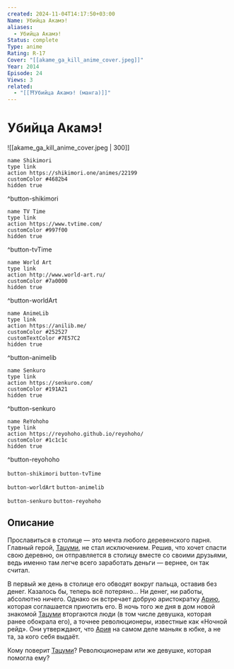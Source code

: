 ```yaml
---
created: 2024-11-04T14:17:50+03:00
Name: Убийца Акамэ!
aliases:
  - Убийца Акамэ!
Status: complete
Type: anime
Rating: R-17
Cover: "[[akame_ga_kill_anime_cover.jpeg]]"
Year: 2014
Episode: 24
Views: 3
related:
  - "[[⛩️Убийца Акамэ! (манга)]]"
---
```


# Убийца Акамэ!

![[akame_ga_kill_anime_cover.jpeg | 300]]

```button
name Shikimori
type link
action https://shikimori.one/animes/22199
customColor #4682b4
hidden true
```
^button-shikimori

```button
name TV Time
type link
action https://www.tvtime.com/
customColor #997f00
hidden true
```
^button-tvTime

```button
name World Art
type link
action http://www.world-art.ru/
customColor #7a0000
hidden true
```
^button-worldArt

```button
name AnimeLib
type link
action https://anilib.me/
customColor #252527
customTextColor #7E57C2
hidden true
```
^button-animelib

```button
name Senkuro
type link
action https://senkuro.com/
customColor #191A21
hidden true
```
^button-senkuro

```button
name ReYohoho
type link
action https://reyohoho.github.io/reyohoho/
customColor #1c1c1c
hidden true
```
^button-reyohoho

`button-shikimori` `button-tvTime`

`button-worldArt` `button-animelib`

`button-senkuro` `button-reyohoho`

## Описание

Прославиться в столице — это мечта любого деревенского парня. Главный герой, [Тацуми](https://shikimori.one/characters/64749-tatsumi), не стал исключением. Решив, что хочет спасти свою деревню, он отправляется в столицу вместе со своими друзьями, ведь именно там легче всего заработать деньги — вернее, он так считал.

В первый же день в столице его обводят вокруг пальца, оставив без денег. Казалось бы, теперь всё потеряно... Ни денег, ни работы, абсолютно ничего. Однако он встречает добрую аристократку [Арию](https://shikimori.one/characters/108745-aria), которая соглашается приютить его. В ночь того же дня в дом новой знакомой [Тацуми](https://shikimori.one/characters/64749-tatsumi) вторгаются люди (в том числе девушка, которая ранее обокрала его), а точнее революционеры, известные как «Ночной рейд». Они утверждают, что [Ария](https://shikimori.one/characters/108745-aria) на самом деле маньяк в юбке, а не та, за кого себя выдаёт.

Кому поверит [Тацуми](https://shikimori.one/characters/64749-tatsumi)? Революционерам или же девушке, которая помогла ему?
